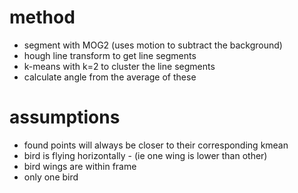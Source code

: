 # method
- segment with MOG2 (uses motion to subtract the background)
- hough line transform to get line segments
- k-means with k=2 to cluster the line segments
- calculate angle from the average of these

# assumptions
- found points will always be closer to their corresponding kmean
- bird is flying horizontally -  (ie one wing is lower than other)
- bird wings are within frame
- only one bird